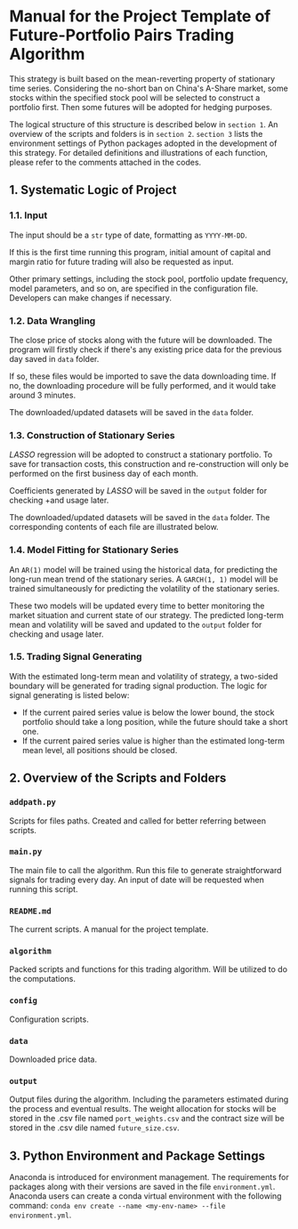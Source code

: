 # Manual for the Project Template of Future-Portfolio Pairs Trading Algorithm
This strategy is built based on the mean-reverting property of stationary time
series. Considering the no-short ban on China's A-Share market, some stocks within
the specified stock pool will be selected to construct a portfolio first. Then some
futures will be adopted for hedging purposes.

The logical structure of this structure is described below in `section 1`. An
overview of the scripts and folders is in `section 2`. `section 3` lists the
environment settings of Python packages adopted in the development of this strategy.
For detailed definitions and illustrations of each function, please refer to the
comments attached in the codes.

## 1. Systematic Logic of Project

### 1.1. Input
The input should be a `str` type of date, formatting as `YYYY-MM-DD`.

If this is the first time running this program, initial amount of capital and margin
ratio for future trading will also be requested as input.

Other primary settings, including the stock pool, portfolio update frequency, model
parameters, and so on, are specified in the configuration file. Developers can make
changes if necessary.

### 1.2. Data Wrangling
The close price of stocks along with the future will be downloaded. The program will
firstly check if there's any existing price data for the previous day saved in `data`
folder.

If so, these files would be imported to save the data downloading time. If no, the
downloading procedure will be fully performed, and it would take around 3 minutes.

The downloaded/updated datasets will be saved in the `data` folder.

### 1.3. Construction of Stationary Series
_LASSO_ regression will be adopted to construct a stationary portfolio. To save
for transaction costs, this construction and re-construction will only be performed
on the first business day of each month.

Coefficients generated by _LASSO_ will be saved in the `output` folder for checking
+and usage later.

The downloaded/updated datasets will be saved in the `data` folder. The corresponding
contents of each file are illustrated below.

### 1.4. Model Fitting for Stationary Series
An `AR(1)` model will be trained using the historical data, for predicting the
long-run mean trend of the stationary series. A `GARCH(1, 1)` model will be trained
simultaneously for predicting the volatility of the stationary series.

These two models will be updated every time to better monitoring the market
situation and current state of our strategy. The predicted long-term mean and volatility
will be saved and updated to the `output` folder for checking and usage later.

### 1.5. Trading Signal Generating
With the estimated long-term mean and volatility of strategy, a two-sided boundary
will be generated for trading signal production. The logic for signal generating
is listed below:

- If the current paired series value is below the lower bound, the stock portfolio
should take a long position, while the future should take a short one.
- If the current paired series value is higher than the estimated long-term mean level,
all positions should be closed.




## 2. Overview of the Scripts and Folders
### `addpath.py`
Scripts for files paths. Created and called for better referring between scripts.
### `main.py`
The main file to call the algorithm. Run this file to generate straightforward
signals for trading every day. An input of date will be requested when running
this script.
### `README.md`
The current scripts. A manual for the project template.
### `algorithm`
Packed scripts and functions for this trading algorithm. Will be utilized to do
the computations.
### `config`
Configuration scripts.
### `data`
Downloaded price data.
### `output`
Output files during the algorithm. Including the parameters estimated during the
process and eventual results. The weight allocation for stocks will be stored in
the .csv file named `port_weights.csv` and the contract size will be stored in
the .csv dile named `future_size.csv`.


## 3. Python Environment and Package Settings
Anaconda is introduced for environment management. The requirements for packages
along with their versions are saved in the file `environment.yml`. Anaconda users
can create a conda virtual environment with the following command:
`conda env create --name <my-env-name> --file environment.yml`.